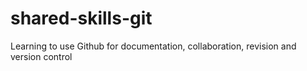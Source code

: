 # shared-skills-git
Learning to use Github for documentation, collaboration, revision and version control
